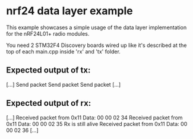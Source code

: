 # nrf24 data layer example

 This example showcases a simple usage of the data layer implementation for
the nRF24L01+ radio modules.

You need 2 STM32F4 Discovery boards wired up like it's described at the top of
each main.cpp inside 'rx' and 'tx' folder.


## Expected output of tx:

[...]
Send packet
Send packet
Send packet
[...]


## Expected output of rx:

[...]
Received packet from 0x11
Data: 00 00 02 34
Received packet from 0x11
Data: 00 00 02 35
Rx is still alive
Received packet from 0x11
Data: 00 00 02 36
[...]